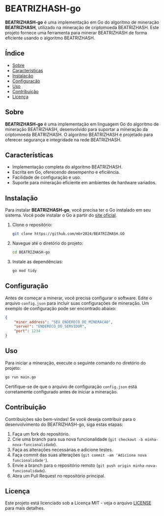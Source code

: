 # BEATRIZHASH-go

**BEATRIZHASH-go** é uma implementação em Go do algoritmo de mineração **BEATRIZHASH**, utilizado na mineração de criptomoeda BEATRIZHASH. Este projeto fornece uma ferramenta para minerar BEATRIZHASH de forma eficiente usando o algoritmo BEATRIZHASH.

## Índice

- [Sobre](#sobre)
- [Características](#características)
- [Instalação](#instalação)
- [Configuração](#configuração)
- [Uso](#uso)
- [Contribuição](#contribuição)
- [Licença](#licença)

## Sobre

**BEATRIZHASH-go** é uma implementação em linguagem Go do algoritmo de mineração BEATRIZHASH, desenvolvido para suportar a mineração da criptomoeda BEATRIZHASH. O algoritmo BEATRIZHASH é projetado para oferecer segurança e integridade na rede BEATRIZHASH.

## Características

- Implementação completa do algoritmo BEATRIZHASH.
- Escrita em Go, oferecendo desempenho e eficiência.
- Facilidade de configuração e uso.
- Suporte para mineração eficiente em ambientes de hardware variados.

## Instalação

Para instalar **BEATRIZHASH-go**, você precisa ter o Go instalado em seu sistema. Você pode instalar o Go a partir do [site oficial](https://golang.org/dl/).

1. Clone o repositório:

    ```sh
    git clone https://github.com/mbr2024/BEATRIZHASH.GO
    ```

2. Navegue até o diretório do projeto:

    ```sh
    cd BEATRIZHASH-go
    ```

3. Instale as dependências:

    ```sh
    go mod tidy
    ```

## Configuração

Antes de começar a minerar, você precisa configurar o software. Edite o arquivo `config.json` para incluir suas configurações de mineração. Um exemplo de configuração pode ser encontrado abaixo:

```json
{
    "miner_address": "SEU_ENDERECO_DE_MINERACAO",
    "server": "ENDERECO_DO_SERVIDOR",
    "port": 1234
}
```

## Uso

Para iniciar a mineração, execute o seguinte comando no diretório do projeto:

```sh
go run main.go
```

Certifique-se de que o arquivo de configuração `config.json` está corretamente configurado antes de iniciar a mineração.

## Contribuição

Contribuições são bem-vindas! Se você deseja contribuir para o desenvolvimento do BEATRIZHASH-go, siga estas etapas:

1. Faça um fork do repositório.
2. Crie uma branch para sua nova funcionalidade (`git checkout -b minha-nova-funcionalidade`).
3. Faça as alterações necessárias e adicione testes.
4. Faça commit das suas alterações (`git commit -am 'Adiciona nova funcionalidade'`).
5. Envie a branch para o repositório remoto (`git push origin minha-nova-funcionalidade`).
6. Abra um Pull Request no repositório principal.

## Licença

Este projeto está licenciado sob a Licença MIT - veja o arquivo [LICENSE](LICENSE) para mais detalhes.

